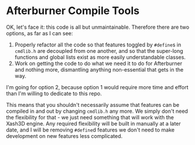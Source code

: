 Afterburner Compile Tools
=========================

OK, let's face it: this code is all but unmaintainable. Therefore there are two options, as far as I can see:

1. Properly refactor all the code so that features toggled by `#define`s in `cmdlib.h` are decoupled from one another, and so that the super-long functions and global lists exist as more easily understandable classes.
2. Work on getting the code to do what we need it to do for Afterburner and nothing more, dismantling anything non-essential that gets in the way.

I'm going for option 2, because option 1 would require more time and effort than I'm willing to dedicate to this repo.

This means that you shouldn't necessarily assume that features can be compiled in and out by changing `cmdlib.h` any more. We simply don't need the flexibility for that - we just need something that will work with the Xash3D engine. Any required flexibility will be built in manually at a later date, and I will be removing `#define`d features we don't need to make development on new features less complicated.
